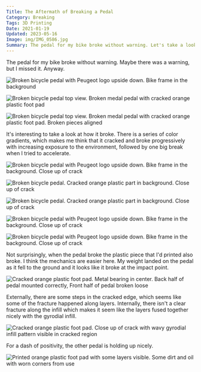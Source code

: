 ```yaml
---
Title: The Aftermath of Breaking a Pedal
Category: Breaking
Tags: 3D Printing
Date: 2021-01-19
Updated: 2023-05-16
Image: img/IMG_0586.jpg
Summary: The pedal for my bike broke without warning. Let's take a look
---
```


The pedal for my bike broke without warning. Maybe there was a warning, but I
missed it. Anyway.

![Broken bicycle pedal with Peugeot logo upside down. Bike frame in the background]({attach}/img/IMG_0586.jpg)

![Broken bicycle pedal top view. Broken medal pedal with cracked orange plastic foot pad]({attach}/img/IMG_0591.jpg)

![Broken bicycle pedal top view. Broken medal pedal with cracked orange plastic foot pad. Broken pieces aligned]({attach}/img/IMG_0592.jpg)

It's interesting to take a look at how it broke. There is a series of color
gradients, which makes me think that it cracked and broke progressively with
increasing exposure to the environment, followed by one big break when I tried
to accelerate.

![Broken bicycle pedal with Peugeot logo upside down. Bike frame in the background. Close up of crack]({attach}/img/IMG_0582.jpg)

![Broken bicycle pedal. Cracked orange plastic part in background. Close up of crack]({attach}/img/IMG_0581.jpg)

![Broken bicycle pedal. Cracked orange plastic part in background. Close up of crack]({attach}/img/IMG_0590.jpg)

![Broken bicycle pedal with Peugeot logo upside down. Bike frame in the background. Close up of crack]({attach}/img/IMG_0583.jpg)

![Broken bicycle pedal with Peugeot logo upside down. Bike frame in the background. Close up of crack]({attach}/img/IMG_0585.jpg)

Not surprisingly, when the pedal broke the plastic piece that I'd printed also
broke. I think the mechanics are easier here. My weight landed on the pedal as
it fell to the ground and it looks like it broke at the impact point.

![Cracked orange plastic foot pad. Metal bearing in center. Back half of pedal mounted correctly, Front half of pedal broken loose]({attach}/img/IMG_0577.jpg)

Externally, there are some steps in the cracked edge, which seems like some of
the fracture happened along layers. Internally, there isn't a clear fracture
along the infill which makes it seem like the layers fused together nicely with
the gyrodial infill.

![Cracked orange plastic foot pad. Close up of crack with wavy gyrodial infill pattern visible in cracked region]({attach}/img/IMG_0580.jpg)

For a dash of positivity, the other pedal is holding up nicely.

![Printed orange plastic foot pad with some layers visible. Some dirt and oil with worn corners from use]({attach}/img/IMG_0587.jpg)


